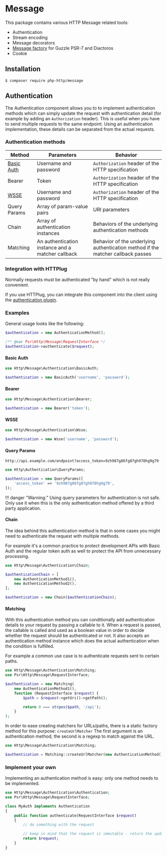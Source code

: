 # Message

This package contains various HTTP Message related tools:

- Authentication
- Stream encoding
- Message decorators
- [Message factory](/message-factory) for Guzzle PSR-7 and Diactoros
- Cookie


## Installation

```
$ composer require php-http/message
```

## Authentication

The Authentication component allows you to to implement authentication methods which can simply update the request
with authentication detail (for example by adding an `Authorization` header).
This is useful when you have to send multiple requests to the same endpoint. Using an authentication implementation,
these details can be separated from the actual requests.


### Authentication methods

Method           | Parameters                                        | Behavior
---------------- | ------------------------------------------------- | --------
[Basic Auth][1]  | Username and password                             | `Authorization` header of the HTTP specification
Bearer           | Token                                             | `Authorization` header of the HTTP specification
[WSSE][2]        | Username and password                             | `Authorization` header of the HTTP specification
Query Params     | Array of param-value pairs                        | URI parameters
Chain            | Array of authentication instances                 | Behaviors of the underlying authentication methods
Matching         | An authentication instance and a matcher callback | Behavior of the underlying authentication method if the matcher callback passes

[1]: https://en.wikipedia.org/wiki/Basic_access_authentication
[2]: http://www.xml.com/pub/a/2003/12/17/dive.html


### Integration with HTTPlug

Normally requests must be authenticated "by hand" which is not really convenient.

If you use HTTPlug, you can integrate this component into the client using the
[authentication plugin](/httplug/plugins/authentication).


### Examples

General usage looks like the following:

``` php
$authentication = new AuthenticationMethod();

/** @var Psr\Http\Message\RequestInterface */
$authentication->authenticate($request);
```


#### Basic Auth

``` php
use Http\Message\Authentication\BasicAuth;

$authentication = new BasicAuth('username', 'password');
```


#### Bearer

``` php
use Http\Message\Authentication\Bearer;

$authentication = new Bearer('token');
```


#### WSSE

``` php
use Http\Message\Authentication\Wsse;

$authentication = new Wsse('username', 'password');
```


#### Query Params

`http://api.example.com/endpoint?access_token=9zh987g86fg87gh978hg9g79`


``` php
use Http\Authentication\QueryParams;

$authentication = new QueryParams([
    'access_token' => '9zh987g86fg87gh978hg9g79',
]);
```

!!! danger "Warning:"
    Using query parameters for authentication is not safe.
    Only use it when this is the only authentication method offered by a third party application.



#### Chain

The idea behind this authentication method is that in some cases you might need to
authenticate the request with multiple methods.

For example it's a common practice to protect development APIs with Basic Auth and the regular token auth as well
to protect the API from unnecessary processing.


``` php
use Http\Message\Authentication\Chain;

$authenticationChain = [
    new AuthenticationMethod1(),
    new AuthenticationMethod2(),
];

$authentication = new Chain($authenticationChain);
```


#### Matching

With this authentication method you can conditionally add authentication details to your request by passing a callable
to it. When a request is passed, the callable is called and used as a boolean value in order to decide whether
the request should be authenticated or not.
It also accepts an authentication method instance which does the actual authentication when the condition is
fulfilled.

For example a common use case is to authenticate requests sent to certain paths.


``` php
use Http\Message\Authentication\Matching;
use Psr\Http\Message\RequestInterface;

$authentication = new Matching(
    new AuthenticationMethod1(),
    function (RequestInterface $request) {
        $path = $request->getUri()->getPath();

        return 0 === strpos($path, '/api');
    }
);
```


In order to ease creating matchers for URLs/paths, there is a static factory method for this purpose: `createUrlMatcher`
The first argument is an authentication method, the second is a regexp to match against the URL.


``` php
use Http\Message\Authentication\Matching;

$authentication = Matching::createUrlMatcher(new AuthenticationMethod(), '\/api');
```


### Implement your own

Implementing an authentication method is easy: only one method needs to be implemented.

``` php
use Http\Message\Authentication\Authentication;
use Psr\Http\Message\RequestInterface;

class MyAuth implements Authentication
{
    public function authenticate(RequestInterface $request)
    {
        // do something with the request

        // keep in mind that the request is immutable - return the updated version of the request with the authentication information added to it.
        return $request;
    }
}
```
